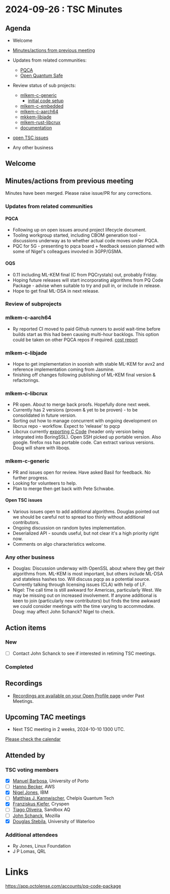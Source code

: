 # 2024-09-26 :  TSC Minutes

## Agenda

* Welcome
* [Minutes/actions from previous meeting](../2024-08-15/minutes.md)
* Updates from related communities:
  * [PQCA](https://github.com/PQCA)
  * [Open Quantum Safe](https://github.com/open-quantum-safe)
* Review status of sub projects:
  * [mlkem-c-generic](https://github.com/pq-code-package/mlkem-c-generic)
    * [initial code setup](https://github.com/pq-code-package/mlkem-c-generic/issues/4)
  * [mlkem-c-embedded](https://github.com/pq-code-package/mlkem-c-embedded)
  * [mlkem-c-aarch64](https://github.com/pq-code-package/mlkem-c-aarch64)
  * [mkkem-libjade](https://github.com/pq-code-package/mlkem-libjade)
  * [mlkem-rust-libcrux](https://github.com/pq-code-package/mlkem-rust-libcrux)
  * [documentation](https://github.com/pq-code-package/documentation)
* [open TSC issues](https://github.com/orgs/pq-code-package/projects/4/views/1)

* Any other business

## Welcome

## Minutes/actions from previous meeting

Minutes have been merged. Please raise issue/PR for any corrections.

### Updates from related communities

#### PQCA

* Following up on open issues around project lifecycle document.
* Tooling workgroup started, including CBOM generation tool - discussions underway as to whether actual code moves under PQCA.
* PQC for 5G - presenting to pqca board + feedback session planned with some of Nigel's colleagues invovled in 3GPP/GSMA.

#### OQS

* 0.11 including ML-KEM final (C from PQCrystals) out, probably Friday.
* Hoping future releases will start incorporating algorithms from PQ Code Package - advise when suitable to try and pull in, or include in release.
* Hope to get final ML-DSA in next release.

### Review of subprojects

### mlkem-c-aarch64

* Ry reported CI moved to paid Github runners to avoid wait-time before builds start as this had been causing multi-hour backlogs. This option could be taken on other PQCA repos if required. [cost report](https://app.octolense.com/accounts/PQCA)

### mlkem-c-libjade

* Hope to get implementation in soonish with stable ML-KEM for avx2 and reference implementation coming from Jasmine.
* finishing off changes following publishing of ML-KEM final version & refactorings.

### mlkem-c-libcrux

* PR open. About to merge back proofs. Hopefully done next week.
* Currently has 2 versions (proven & yet to be proven) - to be consolidated in future version.
* Sorting out how to manage concurrent with ongoing development on libcrux repo - workflow. Expect to 'release' to pqcp
* Libcrux currently [exporting C Code](https://github.com/cryspen/libcrux/tree/main/libcrux-ml-kem/cg) (header only version being integrated into BoringSSL). Open SSH picked up portable version. Also google. firefox nss has portable code. Can extract various versions. Doug will share with liboqs.


### mlkem-c-generic

* PR and issues open for review. Have asked Basil for feedback. No further progress.
* Looking for volunteers to help.
* Plan to merge then get back with Pete Schwabe.

#### Open TSC issues

* Various issues open to add additional algorithms. Douglas pointed out we should be careful not to spread too thinly without additional contributors.
* Ongoing discussion on random bytes implementation.
* Deserialized API - sounds useful, but not clear it's a high priority right now.
* Comments on algo characteristics welcome.

### Any other business

* Douglas: Discussion underway with OpenSSL about where they get their algorithms from. ML-KEM is most important, but others include ML-DSA and stateless hashes too. Will discuss pqcp as a potential source. Currently talking through licensing issues (CLA) with help of LF.
* Nigel: The call time is still awkward for Americas, particularly West. We may be missing out on increased involvement. If anyone additional is keen to join (particularly new contributors) but finds the time awkward we could consider meetings with the time varying to accommodate. Doug: may affect John Schanck? Nigel to check.

## Action items

### New

* [ ] Contact John Schanck to see if interested in retiming TSC meetings.

### Completed

## Recordings

* [Recordings are available on your Open Profile page](https://openprofile.dev/my-meetings) under Past Meetings.

## Upcoming TAC meetings

* Next TSC meeting in 2 weeks, 2024-10-10 1300 UTC.

[Please check the calendar](https://pqca.org/calendar/)

## Attended by

### TSC voting members

* [X] [Manuel Barbosa](https://github.com/mbbarbosa), University of Porto
* [ ] [Hanno Becker](https://github.com/hanno-becker), AWS
* [X] [Nigel Jones](https://github.com/planetf1), IBM
* [ ] [Matthias J. Kannwischer](https://github.com/mkannwischer), Chelpis Quantum Tech
* [X] [Franziskus Kiefer](https://github.com/franziskuskiefer), Cryspen
* [ ] [Tiago Oliveira](https://github.com/tfaoliveira), Sandbox AQ
* [ ] [John Schanck](https://github.com/jschanck), Mozilla
* [X] [Douglas Stebila](https://github.com/dstebila), University of Waterloo

### Additional attendees

* Ry Jones, Linux Foundation
* J P Lomas, QRL

# Links
https://app.octolense.com/accounts/pq-code-package

